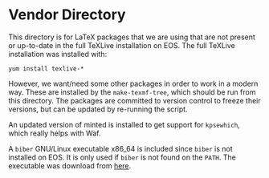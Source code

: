 Vendor Directory
================

This directory is for LaTeX packages that we are using that are not present or up-to-date in the full TeXLive installation on EOS. The full TeXLive installation was installed with:

    yum install texlive-*

However, we want/need some other packages in order to work in a modern way. These are installed by the `make-texmf-tree`, which should be run from this directory. The packages are committed to version control to freeze their versions, but can be updated by re-running the script.

An updated version of minted is installed to get support for `kpsewhich`, which really helps with Waf.

A `biber` GNU/Linux executable x86_64 is included since `biber` is not installed on EOS. It is only used if `biber` is not found on the `PATH`. The executable was download from [here](http://sourceforge.net/projects/biblatex-biber/files/biblatex-biber/1.9/binaries/Linux/biber-linux_x86_64.tar.gz).

